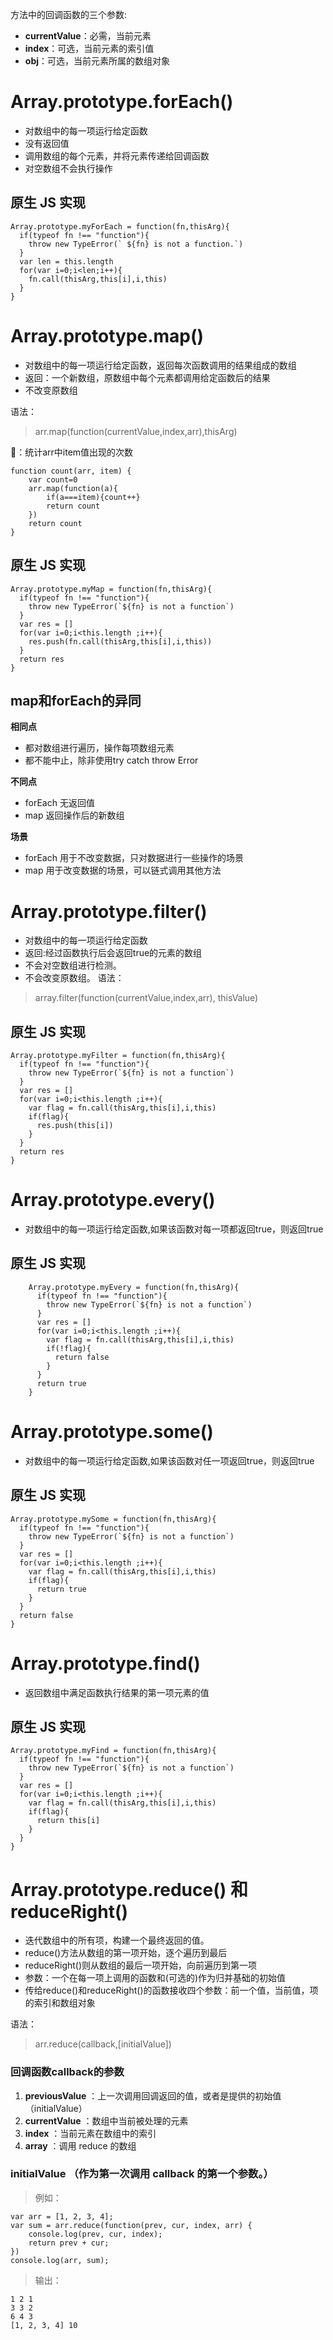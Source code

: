 方法中的回调函数的三个参数:
- **currentValue**：必需，当前元素
- **index**：可选，当前元素的索引值
- **obj**：可选，当前元素所属的数组对象

# Array.prototype.forEach()
- 对数组中的每一项运行给定函数
- 没有返回值
- 调用数组的每个元素，并将元素传递给回调函数
- 对空数组不会执行操作

## 原生 JS 实现 
```
Array.prototype.myForEach = function(fn,thisArg){
  if(typeof fn !== "function"){
    throw new TypeError(` ${fn} is not a function.`)
  }
  var len = this.length
  for(var i=0;i<len;i++){
    fn.call(thisArg,this[i],i,this)
  }
}
```

# Array.prototype.map()
- 对数组中的每一项运行给定函数，返回每次函数调用的结果组成的数组
- 返回：一个新数组，原数组中每个元素都调用给定函数后的结果
- 不改变原数组

语法：
> arr.map(function(currentValue,index,arr),thisArg)

🌰：统计arr中item值出现的次数
```
function count(arr, item) {
    var count=0
    arr.map(function(a){
        if(a===item){count++}
        return count
    })
    return count
}
```
## 原生 JS 实现
```
Array.prototype.myMap = function(fn,thisArg){
  if(typeof fn !== "function"){
    throw new TypeError(`${fn} is not a function`)
  }
  var res = []
  for(var i=0;i<this.length ;i++){
    res.push(fn.call(thisArg,this[i],i,this))
  }
  return res
}
```
## **map和forEach的异同**
**相同点**
- 都对数组进行遍历，操作每项数组元素
- 都不能中止，除非使用try catch throw Error

**不同点**
- forEach 无返回值
- map 返回操作后的新数组

**场景**
- forEach 用于不改变数据，只对数据进行一些操作的场景
- map 用于改变数据的场景，可以链式调用其他方法

# Array.prototype.filter()
- 对数组中的每一项运行给定函数
- 返回:经过函数执行后会返回true的元素的数组
- 不会对空数组进行检测。
- 不会改变原数组。
语法：
> array.filter(function(currentValue,index,arr), thisValue)

## 原生 JS 实现
```
Array.prototype.myFilter = function(fn,thisArg){
  if(typeof fn !== "function"){
    throw new TypeError(`${fn} is not a function`)
  }
  var res = []
  for(var i=0;i<this.length ;i++){
    var flag = fn.call(thisArg,this[i],i,this)
    if(flag){
      res.push(this[i])
    }
  }
  return res
}
```

#  Array.prototype.every() 
- 对数组中的每一项运行给定函数,如果该函数对每一项都返回true，则返回true

## 原生 JS 实现
```
    Array.prototype.myEvery = function(fn,thisArg){
      if(typeof fn !== "function"){
        throw new TypeError(`${fn} is not a function`)
      }
      var res = []
      for(var i=0;i<this.length ;i++){
        var flag = fn.call(thisArg,this[i],i,this)
        if(!flag){
          return false
        }
      }
      return true
    }
```

#  Array.prototype.some() 
- 对数组中的每一项运行给定函数,如果该函数对任一项返回true，则返回true

## 原生 JS 实现
```
Array.prototype.mySome = function(fn,thisArg){
  if(typeof fn !== "function"){
    throw new TypeError(`${fn} is not a function`)
  }
  var res = []
  for(var i=0;i<this.length ;i++){
    var flag = fn.call(thisArg,this[i],i,this)
    if(flag){
      return true
    }
  }
  return false 
}
```

#  Array.prototype.find() 
- 返回数组中满足函数执行结果的第一项元素的值

## 原生 JS 实现
```
Array.prototype.myFind = function(fn,thisArg){
  if(typeof fn !== "function"){
    throw new TypeError(`${fn} is not a function`)
  }
  var res = []
  for(var i=0;i<this.length ;i++){
    var flag = fn.call(thisArg,this[i],i,this)
    if(flag){
      return this[i]
    }
  }
}
```
# Array.prototype.reduce() 和 reduceRight()
- 迭代数组中的所有项，构建一个最终返回的值。
- reduce()方法从数组的第一项开始，逐个遍历到最后
- reduceRight()则从数组的最后一项开始，向前遍历到第一项
- 参数：一个在每一项上调用的函数和(可选的)作为归并基础的初始值
- 传给reduce()和reduceRight()的函数接收四个参数：前一个值，当前值，项的索引和数组对象

语法：
> arr.reduce(callback,[initialValue])

### 回调函数callback的参数
1. **previousValue** ：上一次调用回调返回的值，或者是提供的初始值（initialValue）
2. **currentValue** ：数组中当前被处理的元素
3. **index** ：当前元素在数组中的索引
4. **array** ：调用 reduce 的数组
### initialValue （作为第一次调用 callback 的第一个参数。）

> 例如：
```
var arr = [1, 2, 3, 4];
var sum = arr.reduce(function(prev, cur, index, arr) {
    console.log(prev, cur, index);
    return prev + cur;
})
console.log(arr, sum);
```
> 输出：
```
1 2 1
3 3 2
6 4 3
[1, 2, 3, 4] 10
```


